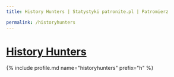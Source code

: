 ```yaml
---
title: History Hunters | Statystyki patronite.pl | Patromierz

permalink: /historyhunters
---
```


# [History Hunters](https://patronite.pl/historyhunters)

{% include profile.md name="historyhunters" prefix="h" %}
